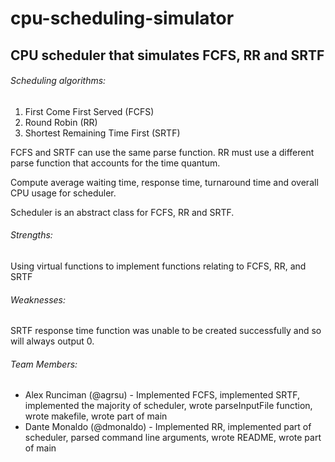 # cpu-scheduling-simulator
## CPU scheduler that simulates FCFS, RR and SRTF

###### Scheduling algorithms:
1. First Come First Served (FCFS)
2. Round Robin (RR)
3. Shortest Remaining Time First (SRTF)

FCFS and SRTF can use the same parse function. RR must use a different parse function that accounts for the time quantum.

Compute average waiting time, response time, turnaround time and overall CPU usage for scheduler.

Scheduler is an abstract class for FCFS, RR and SRTF.

###### Strengths:
Using virtual functions to implement functions relating to FCFS, RR, and SRTF


###### Weaknesses:
SRTF response time function was unable to be created successfully and so will always output 0.

###### Team Members:
- Alex Runciman (@agrsu) - Implemented FCFS, implemented SRTF, implemented the majority of scheduler, wrote parseInputFile function, 
wrote makefile, wrote part of main
- Dante Monaldo (@dmonaldo) - Implemented RR, implemented part of scheduler, parsed command line arguments, wrote README, 
wrote part of main
